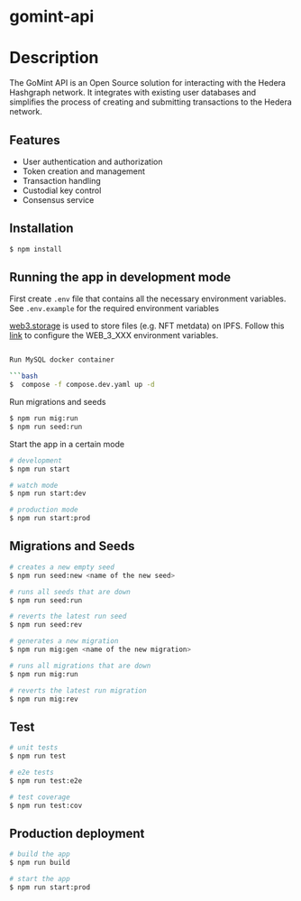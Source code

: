 # gomint-api

# Description

The GoMint API is an Open Source solution for interacting with the Hedera Hashgraph network. It integrates with existing user databases and simplifies the process of creating and submitting transactions to the Hedera network.

## Features

- User authentication and authorization
- Token creation and management
- Transaction handling
- Custodial key control
- Consensus service

## Installation

```bash
$ npm install
```

## Running the app in development mode

First create `.env` file that contains all the necessary environment variables. See `.env.example` for the required environment variables

[web3.storage](https://web3.storage/) is used to store files (e.g. NFT metdata) on IPFS. Follow this [link](https://web3.storage/docs/how-to/upload/#using-the-js-client) to configure the WEB_3_XXX environment variables.

```bash

Run MySQL docker container

```bash
$  compose -f compose.dev.yaml up -d
```

Run migrations and seeds

```bash
$ npm run mig:run
$ npm run seed:run
```

Start the app in a certain mode

```bash
# development
$ npm run start

# watch mode
$ npm run start:dev

# production mode
$ npm run start:prod
```

## Migrations and Seeds

```bash
# creates a new empty seed
$ npm run seed:new <name of the new seed>

# runs all seeds that are down
$ npm run seed:run

# reverts the latest run seed
$ npm run seed:rev

# generates a new migration
$ npm run mig:gen <name of the new migration>

# runs all migrations that are down
$ npm run mig:run

# reverts the latest run migration
$ npm run mig:rev
```

## Test

```bash
# unit tests
$ npm run test

# e2e tests
$ npm run test:e2e

# test coverage
$ npm run test:cov
```

## Production deployment

```bash
# build the app
$ npm run build

# start the app
$ npm run start:prod

```
